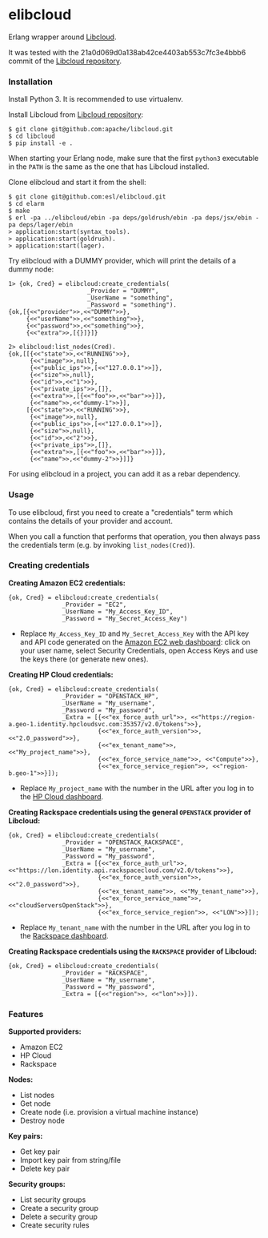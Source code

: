 elibcloud
=========

Erlang wrapper around [Libcloud][libcloud].

It was tested with the 21a0d069d0a138ab42ce4403ab553c7fc3e4bbb6 commit of the
[Libcloud repository][apache/libcloud].

### Installation

Install Python 3. It is recommended to use virtualenv.

Install Libcloud from [Libcloud repository][apache/libcloud]:

    $ git clone git@github.com:apache/libcloud.git
    $ cd libcloud
    $ pip install -e .

When starting your Erlang node, make sure that the first `python3` executable in
the `PATH` is the same as the one that has Libcloud installed.

Clone elibcloud and start it from the shell:

    $ git clone git@github.com:esl/elibcloud.git
    $ cd elarm
    $ make
    $ erl -pa ../elibcloud/ebin -pa deps/goldrush/ebin -pa deps/jsx/ebin -pa deps/lager/ebin
    > application:start(syntax_tools).
    > application:start(goldrush).
    > application:start(lager).

Try elibcloud with a DUMMY provider, which will print the details of a dummy
node:

    1> {ok, Cred} = elibcloud:create_credentials(
                          _Provider = "DUMMY",
                          _UserName = "something",
                          _Password = "something").
    {ok,[{<<"provider">>,<<"DUMMY">>},
         {<<"userName">>,<<"something">>},
         {<<"password">>,<<"something">>},
         {<<"extra">>,[{}]}]}

    2> elibcloud:list_nodes(Cred).
    {ok,[[{<<"state">>,<<"RUNNING">>},
          {<<"image">>,null},
          {<<"public_ips">>,[<<"127.0.0.1">>]},
          {<<"size">>,null},
          {<<"id">>,<<"1">>},
          {<<"private_ips">>,[]},
          {<<"extra">>,[{<<"foo">>,<<"bar">>}]},
          {<<"name">>,<<"dummy-1">>}],
         [{<<"state">>,<<"RUNNING">>},
          {<<"image">>,null},
          {<<"public_ips">>,[<<"127.0.0.1">>]},
          {<<"size">>,null},
          {<<"id">>,<<"2">>},
          {<<"private_ips">>,[]},
          {<<"extra">>,[{<<"foo">>,<<"bar">>}]},
          {<<"name">>,<<"dummy-2">>}]]}

For using elibcloud in a project, you can add it as a rebar dependency.

### Usage

To use elibcloud, first you need to create a "credentials" term which contains
the details of your provider and account.

When you call a function that performs that operation, you then always pass the
credentials term (e.g. by invoking `list_nodes(Cred)`).

### Creating credentials

**Creating Amazon EC2 credentials:**

    {ok, Cred} = elibcloud:create_credentials(
                   _Provider = "EC2",
                   _UserName = "My_Access_Key_ID",
                   _Password = "My_Secret_Access_Key")

- Replace `My_Access_Key_ID` and `My_Secret_Access_Key` with the API key and API
  code generated on the [Amazon EC2 web dashboard][amazon-ec2]: click on your
  user name, select Security Credentials, open Access Keys and use the keys
  there (or generate new ones).

**Creating HP Cloud credentials:**

    {ok, Cred} = elibcloud:create_credentials(
                   _Provider = "OPENSTACK_HP",
                   _UserName = "My_username",
                   _Password = "My_password",
                   _Extra = [{<<"ex_force_auth_url">>, <<"https://region-a.geo-1.identity.hpcloudsvc.com:35357/v2.0/tokens">>},
                             {<<"ex_force_auth_version">>, <<"2.0_password">>},
                             {<<"ex_tenant_name">>, <<"My_project_name">>},
                             {<<"ex_force_service_name">>, <<"Compute">>},
                             {<<"ex_force_service_region">>, <<"region-b.geo-1">>}]);

- Replace `My_project_name` with the number in the URL after you log in to the
  [HP Cloud dashboard][hp-cloud].

**Creating Rackspace credentials using the general `OPENSTACK` provider of Libcloud:**

    {ok, Cred} = elibcloud:create_credentials(
                   _Provider = "OPENSTACK_RACKSPACE",
                   _UserName = "My_username",
                   _Password = "My_password",
                   _Extra = [{<<"ex_force_auth_url">>, <<"https://lon.identity.api.rackspacecloud.com/v2.0/tokens">>},
                             {<<"ex_force_auth_version">>, <<"2.0_password">>},
                             {<<"ex_tenant_name">>, <<"My_tenant_name">>},
                             {<<"ex_force_service_name">>, <<"cloudServersOpenStack">>},
                             {<<"ex_force_service_region">>, <<"LON">>}]);

- Replace `My_tenant_name` with the number in the URL after you log in to the
  [Rackspace dashboard][rackspace].

**Creating Rackspace credentials using the `RACKSPACE` provider of Libcloud:**

    {ok, Cred} = elibcloud:create_credentials(
                   _Provider = "RACKSPACE",
                   _UserName = "My_username",
                   _Password = "My_password",
                   _Extra = [{<<"region">>, <<"lon">>}]).

### Features

**Supported providers:**

- Amazon EC2
- HP Cloud
- Rackspace

**Nodes:**

- List nodes
- Get node
- Create node (i.e. provision a virtual machine instance)
- Destroy node

**Key pairs:**

- Get key pair
- Import key pair from string/file
- Delete key pair

**Security groups:**

- List security groups
- Create a security group
- Delete a security group
- Create security rules

[libcloud]: https://libcloud.readthedocs.org/
[apache/libcloud]: https://github.com/apache/libcloud
[amazon-ec2]: https://console.aws.amazon.com/ec2/
[hp-cloud]: https://horizon.hpcloud.com/
[rackspace]: https://mycloud.rackspace.com/
